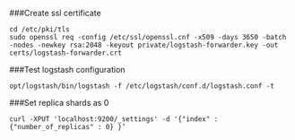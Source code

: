 ###Create ssl certificate
```
cd /etc/pki/tls
sudo openssl req -config /etc/ssl/openssl.cnf -x509 -days 3650 -batch -nodes -newkey rsa:2048 -keyout private/logstash-forwarder.key -out certs/logstash-forwarder.crt
```

###Test logstash configuration
```
opt/logstash/bin/logstash -f /etc/logstash/conf.d/logstash.conf -t
```

###Set replica shards as 0
```
curl -XPUT 'localhost:9200/_settings' -d '{"index" : {"number_of_replicas" : 0} }’
```
